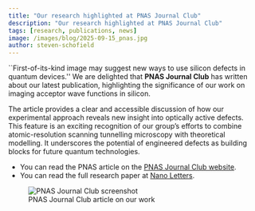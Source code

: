 ```yaml
---
title: "Our research highlighted at PNAS Journal Club"
description: "Our research highlighted at PNAS Journal Club"
tags: [research, publications, news]
image: /images/blog/2025-09-15_pnas.jpg
author: steven-schofield
---
```


``First-of-its-kind image may suggest new ways to use silicon defects in quantum devices.'' We are delighted that **PNAS Journal Club** has written about our latest publication, highlighting the significance of our work on imaging acceptor wave functions in silicon.   

The article provides a clear and accessible discussion of how our experimental approach reveals new insight into optically active defects.  This feature is an exciting recognition of our group’s efforts to combine atomic-resolution scanning tunnelling microscopy with theoretical modelling. It underscores the potential of engineered defects as building blocks for future quantum technologies.  

- You can read the PNAS article on the [PNAS Journal Club website](https://www.pnas.org/post/journal-club/first-its-kind-image-may-suggest-new-ways-use-silicon-defects-silicon-based-quantum-devices).
- You can read the full research paper at [Nano Letters](https://pubs.acs.org/doi/10.1021/acs.nanolett.5c02675).

<figure class="blog-image">
  <img src="{{ '/images/blog/2025-09-15_pnas.jpg' | relative_url }}" alt="PNAS Journal Club screenshot">
  <figcaption>PNAS Journal Club article on our work</figcaption>
</figure>


